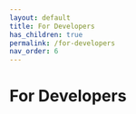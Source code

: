 ```yaml
---
layout: default
title: For Developers
has_children: true
permalink: /for-developers
nav_order: 6
---
```


# For Developers